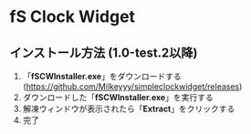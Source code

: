 # fS Clock Widget
## インストール方法 (1.0-test.2以降)
1. 「**fSCWInstaller.exe**」をダウンロードする (https://github.com/Milkeyyy/simpleclockwidget/releases)
2. ダウンロードした「**fSCWInstaller.exe**」を実行する
3. 解凍ウィンドウが表示されたら「**Extract**」をクリックする
4. 完了
